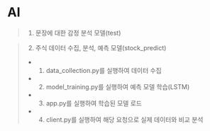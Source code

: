 # AI

> 1. 문장에 대한 감정 분석 모델(test) <br>

> 2. 주식 데이터 수집, 분석, 예측 모델(stock_predict)
  > - 1. data_collection.py를 실행하여 데이터 수집
  > - 2. model_training.py를 실행하여 예측 모델 학습(LSTM)
  > - 3. app.py를 실행하여 학습된 모델 로드 
  > - 4. client.py를 실행하여 해당 요청으로 실제 데이터와 비교 분석